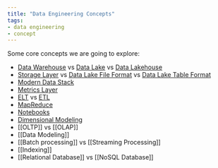 ```yaml
---
title: "Data Engineering Concepts"
tags:
- data engineering
- concept
---
```

Some core concepts we are going to explore:

- [Data Warehouse](term/data%20warehouse.md) vs [Data Lake](term/data%20lake.md) vs [Data Lakehouse](term/data%20lakehouse.md) 
- [Storage Layer](term/storage%20layer.md) vs [Data Lake File Format](term/data%20lake%20file%20format.md) vs [Data Lake Table Format](term/data%20lake%20table%20format.md) 
- [Modern Data Stack](term/modern%20data%20stack.md)
- [Metrics Layer](term/metrics%20layer.md)
- [ELT](term/elt.md) vs [ETL](term/etl.md)
- [MapReduce](term/mapreduce.md)
- [Notebooks](term/notebooks.md)
- [Dimensional Modeling](term/dimensional%20modeling.md)
- [[OLTP]] vs [[OLAP]]
- [[Data Modeling]]
- [[Batch processing]] vs [[Streaming Processing]]
- [[Indexing]]
- [[Relational Database]] vs [[NoSQL Database]]